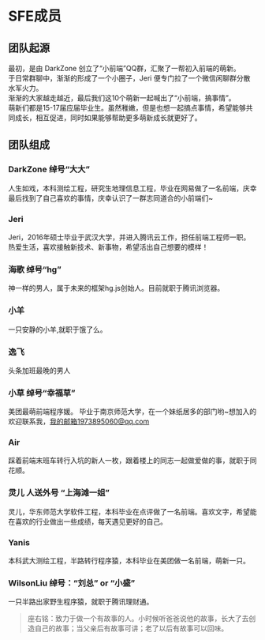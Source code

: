 # SFE成员
## 团队起源
最初，是由 DarkZone 创立了“小前端”QQ群，汇聚了一帮初入前端的萌新。  
于日常群聊中，渐渐的形成了一个小圈子，Jeri 便专门拉了一个微信闲聊群分散水军火力。  
渐渐的大家越走越近，最后我们这10个萌新一起喊出了“小前端，搞事情”。  
萌新们都是15-17届应届毕业生。虽然稚嫩，但是也想一起搞点事情，希望能够共同成长，相互促进，同时如果能够帮助更多萌新成长就更好了。

## 团队组成
### DarkZone 绰号“大大” 
人生如戏，本科测绘工程，研究生地理信息工程，毕业在网易做了一名前端，庆幸最后找到了自己喜欢的事情，庆幸认识了一群志同道合的小前端们~
### Jeri
Jeri，2016年硕士毕业于武汉大学，并进入腾讯云工作，担任前端工程师一职。热爱生活，喜欢接触新技术、新事物，希望活出自己想要的模样！
### 海歌 绰号“hg”
神一样的男人，属于未来的框架hg.js创始人。目前就职于腾讯浏览器。
### 小羊
一只安静的小羊,就职于饿了么。
### 逸飞
头条加班最晚的男人
### 小草 绰号“幸福草”
美团最萌前端程序媛。
毕业于南京师范大学，在一个妹纸居多的部门哟~想加入的欢迎联系我，我的邮箱1973895060@qq.com

### Air
踩着前端末班车转行入坑的新人一枚，跟着楼上的同志一起做爱做的事，就职于同花顺。
### 灵儿 人送外号 “上海滩一姐”
灵儿，华东师范大学软件工程，本科毕业在点评做了一名前端。喜欢文字，希望能在喜欢的行业做出一些成绩，每天遇见更好的自己。

### Yanis
本科武大测绘工程，半路转行程序猿，本科毕业在美团做一名前端，萌新一只。

### WilsonLiu 绰号：“刘总” or “小盛”
一只半路出家野生程序猿，就职于腾讯理财通。
> 座右铭：致力于做一个有故事的人。小时候听爸爸说他的故事，长大了去创造自己的故事；当父亲后有故事可讲；老了以后有故事可以回味。
